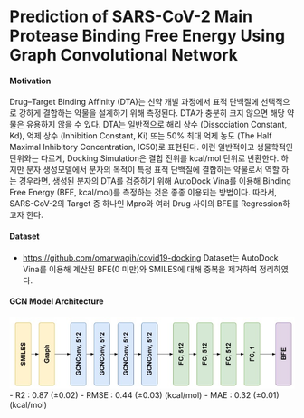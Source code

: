 # Prediction of SARS-CoV-2 Main Protease Binding Free Energy Using Graph Convolutional Network

#### Motivation
Drug–Target Binding Affinity (DTA)는 신약 개발 과정에서 표적 단백질에 선택적으로 강하게 결합하는 약물을 설계하기 위해 측정된다. DTA가 충분히 크지 않으면 해당 약물은 유용하지 않을 수 있다. DTA는 일반적으로 해리 상수 (Dissociation Constant, Kd), 억제 상수 (Inhibition Constant, Ki) 또는 50% 최대 억제 농도 (The Half Maximal Inhibitory Concentration, IC50)로 표현된다. 이런 일반적이고 생물학적인 단위와는 다르게, Docking Simulation은 결합 전위를 kcal/mol 단위로 반환한다. 하지만 분자 생성모델에서 분자의 목적이 특정 표적 단백질에 결합하는 약물로서 역할 하는 경우라면, 생성된 분자의 DTA를 검증하기 위해 AutoDock Vina를 이용해 Binding Free Energy (BFE, kcal/mol)를 측정하는 것은 종종 이용되는 방법이다.
따라서, SARS-CoV-2의 Target 중 하나인 Mpro와 여러 Drug 사이의 BFE를 Regression하고자 한다.

#### Dataset
- https://github.com/omarwagih/covid19-docking
Dataset는 AutoDock Vina를 이용해 계산된 BFE(0 미만)와 SMILES에 대해 중복을 제거하여 정리하였다.

#### GCN Model Architecture
<img src="https://github.com/mhlee216/COVID-19_Mpro_BFE_Prediction_GCN/blob/main/Model_architecture.jpg">
- R2 : 0.87 (±0.02)
- RMSE : 0.44 (±0.03) (kcal/mol)
- MAE : 0.32 (±0.01) (kcal/mol) 
